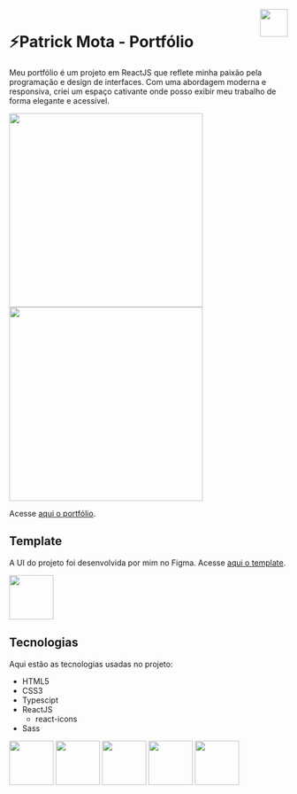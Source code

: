 <img height="50em" align="right" src="https://user-images.githubusercontent.com/58093259/211449637-11b770e8-daa8-46c6-b695-8c6518407ccc.svg" />

# ⚡Patrick Mota - Portfólio
Meu portfólio é um projeto em ReactJS que reflete minha paixão pela programação e design de interfaces. Com uma abordagem moderna e responsiva, criei um espaço cativante onde posso exibir meu trabalho de forma elegante e acessível.

<div style="display: inline-block;">
 <img height="350em" src="https://user-images.githubusercontent.com/58093259/211448419-995eb5f9-8924-4118-bae4-c7d9ebbb708b.png" />
 <img height="350em"" src="https://user-images.githubusercontent.com/58093259/211448466-9bf82dfb-1446-4e94-b87f-a8399e70db38.png" />
</div>

Acesse [aqui o portfólio](https://patrickmps.netlify.app/).

## Template
A UI do projeto foi desenvolvida por mim no Figma.
Acesse [aqui o template](https://www.figma.com/file/hrm4uGylVQuFF67cQYCRDm/Projeto-Site?node-id=0%3A1&t=mik2EMVPTSL39tJd-1).

<img height="80em" src="https://cdn.jsdelivr.net/gh/devicons/devicon/icons/figma/figma-original.svg" />

## Tecnologias

Aqui estão as tecnologias usadas no projeto:
 - HTML5
 - CSS3
 - Typescipt
 - ReactJS
   - react-icons
 - Sass
<div style="display: inline-block;">
 <img height="80em" src="https://cdn.jsdelivr.net/gh/devicons/devicon/icons/react/react-original.svg" />
 <img height="80em" src="https://cdn.jsdelivr.net/gh/devicons/devicon/icons/typescript/typescript-original.svg" />
 <img height="80em" src="https://cdn.jsdelivr.net/gh/devicons/devicon/icons/sass/sass-original.svg" />
 <img height="80em" src="https://cdn.jsdelivr.net/gh/devicons/devicon/icons/html5/html5-original.svg" />
 <img height="80em" src="https://cdn.jsdelivr.net/gh/devicons/devicon/icons/css3/css3-original.svg" />
</div>
